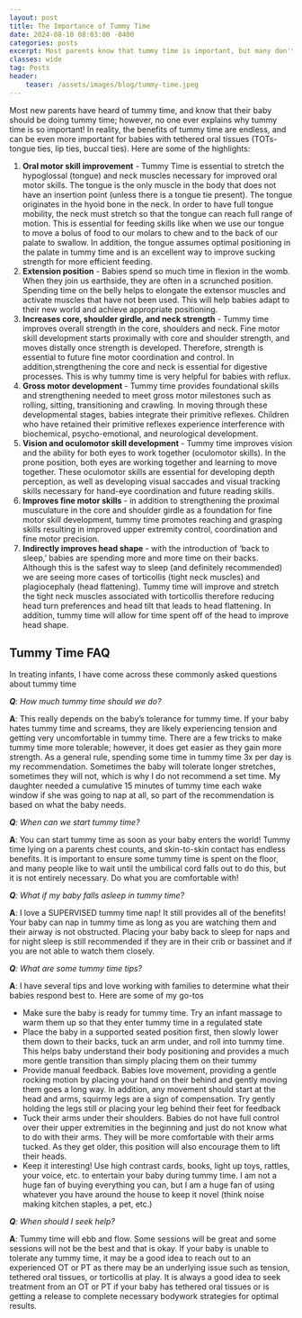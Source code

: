 ```yaml
---
layout: post
title: The Importance of Tummy Time
date: 2024-08-10 08:03:00 -0400
categories: posts
excerpt: Most parents know that tummy time is important, but many don't know why! Understanding the why behind the action is so important, and will encourage more consistency.
classes: wide
tag: Posts
header:
    teaser: /assets/images/blog/tummy-time.jpeg
---
```


Most new parents have heard of tummy time, and know that their baby should be doing tummy time; however, no one ever explains why tummy time is so important!   In reality, the benefits of tummy time are endless, and can be even more important for babies with tethered oral tissues (TOTs- tongue ties, lip ties, buccal ties).  Here are some of the highlights:

1. **Oral motor skill improvement** - Tummy Time is essential to stretch the hypoglossal (tongue) and neck muscles necessary for improved oral motor skills.  The tongue is the only muscle in the body that does not have an insertion point (unless there is a tongue tie present).  The tongue originates in the hyoid bone in the neck.  In order to have full tongue mobility, the neck must stretch so that the tongue can reach full range of motion.  This is essential for feeding skills like when we use our tongue to move a bolus of food to our molars to chew and to the back of our palate to swallow.  In addition, the tongue assumes optimal positioning in the palate in tummy time and is an excellent way to improve sucking strength for more efficient feeding.
2. **Extension position** -  Babies spend so much time in flexion in the womb.   When they join us earthside, they are often in a scrunched position.  Spending time on the belly helps to elongate the extensor muscles and activate muscles that have not been used.  This will help babies adapt to their new world and achieve appropriate positioning.
3. **Increases core, shoulder girdle, and neck strength** -  Tummy time improves overall strength in the core, shoulders and neck.  Fine motor skill development starts proximally with core and shoulder strength, and moves distally once strength is developed.  Therefore, strength is essential to future fine motor coordination and control.  In addition,strengthening the core and neck is essential for digestive processes.  This is why tummy time is very helpful for babies with reflux. 
4. **Gross motor development** -  Tummy time provides foundational skills and strengthening needed to meet gross motor milestones such as rolling, sitting, transitioning and crawling.  In moving through these developmental stages, babies integrate their primitive reflexes.  Children who have retained their primitive reflexes experience interference with biochemical, psycho-emotional, and neurological development.
5. **Vision and oculomotor skill development** - Tummy time improves vision and the ability for both eyes to work together (oculomotor skills).  In the prone position, both eyes are working together and learning to move together.  These oculomotor skills are essential for developing depth perception, as well as developing visual saccades and visual tracking skills necessary for hand-eye coordination and future reading skills.
6. **Improves fine motor skills** - in addition to strengthening the proximal musculature in the core and shoulder girdle as a foundation for fine motor skill development, tummy time promotes reaching and grasping skills resulting in improved upper extremity control, coordination and fine motor precision. 
7. **Indirectly improves head shape** - with the introduction of ‘back to sleep,’ babies are spending more and more time on their backs.  Although this is the safest way to sleep (and definitely recommended) we are seeing more cases of torticollis (tight neck muscles) and plagiocephaly (head flattening).  Tummy time will improve and stretch the tight neck muscles associated with torticollis therefore reducing head turn preferences and head tilt that leads to head flattening.  In addition, tummy time will allow for time spent off of the head to improve head shape.

## Tummy Time FAQ
In treating infants, I have come across these commonly asked questions about tummy time

***Q**: How much tummy time should we do?*

**A**: This really depends on the baby’s tolerance for tummy time.  If your baby hates tummy time and screams, they are likely experiencing tension and getting very uncomfortable in tummy time.  There are a few tricks to make tummy time more tolerable; however, it does get easier as they gain more strength.  As a general rule, spending some time in tummy time 3x per day is my recommendation.  Sometimes the baby will tolerate longer stretches, sometimes they will not, which is why I do not recommend a set time.  My daughter needed a cumulative 15 minutes of tummy time each wake window if she was going to nap at all, so part of the recommendation is based on what the baby needs.  

***Q**: When can we start tummy time?*

**A**: You can start tummy time as soon as your baby enters the world!  Tummy time lying on a parents chest counts, and skin-to-skin contact has endless benefits.  It is important to ensure some tummy time is spent on the floor, and many people like to wait until the umbilical cord falls out to do this, but it is not entirely necessary.  Do what you are comfortable with!

***Q**: What if my baby falls asleep in tummy time?*

**A**: I love a SUPERVISED tummy time nap!  It still provides all of the benefits!  Your baby can nap in tummy time as long as you are watching them and their airway is not obstructed.  Placing your baby back to sleep for naps and for night sleep is still recommended if they are in their crib or bassinet and if you are not able to watch them closely.

***Q**: What are some tummy time tips?*

**A**: I have several tips and love working with families to determine what their babies respond best to.  Here are some of my go-tos
- Make sure the baby is ready for tummy time.  Try an infant massage to warm them up so that they enter tummy time in a regulated state
- Place the baby in a supported seated position first, then slowly lower them down to their backs, tuck an arm under, and roll into tummy time.  This helps baby understand their body positioning and provides a much more gentle transition than simply placing them on their tummy
- Provide manual feedback.  Babies love movement, providing a gentle rocking motion by placing your hand on their behind and gently moving them goes a long way.  In addition, any movement should start at the head and arms, squirmy legs are a sign of compensation.  Try gently holding the legs still or placing your leg behind their feet for feedback
- Tuck their arms under their shoulders.  Babies do not have full control over their upper extremities in the beginning and just do not know what to do with their arms.  They will be more comfortable with their arms tucked.  As they get older, this position will also encourage them to lift their heads.
- Keep it interesting!  Use high contrast cards, books, light up toys, rattles, your voice, etc. to entertain your baby during tummy time.  I am not a huge fan of buying everything you can, but I am a huge fan of using whatever you have around the house to keep it novel (think noise making kitchen staples, a pet, etc.)

***Q**: When should I seek help?*

**A**: Tummy time will ebb and flow.  Some sessions will be great and some sessions will not be the best and that is okay.  If your baby is unable to tolerate any tummy time, it may be a good idea to reach out to an experienced OT or PT as there may be an underlying issue such as tension, tethered oral tissues, or torticollis at play.  It is always a good idea to seek treatment from an OT or PT if your baby has tethered oral tissues or is getting a release to complete necessary bodywork strategies for optimal results.